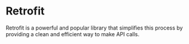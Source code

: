 # Retrofit
Retrofit is a powerful and popular library that simplifies this process by providing a clean and efficient way to make API calls.
